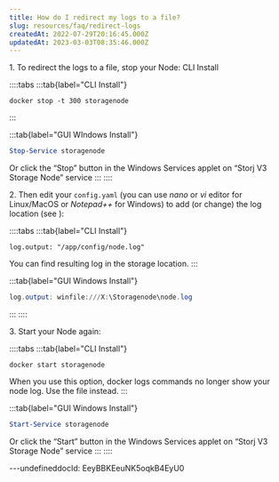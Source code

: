 ```yaml
---
title: How do I redirect my logs to a file?
slug: resources/faq/redirect-logs
createdAt: 2022-07-29T20:16:45.000Z
updatedAt: 2023-03-03T08:35:46.000Z
---
```


1\. To redirect the logs to a file, stop your Node:&#x20;
CLI Install

::::tabs
:::tab{label="CLI Install"}
```none
docker stop -t 300 storagenode
```
:::

:::tab{label="GUI WIndows Install"}
```powershell
Stop-Service storagenode

```

Or click the “Stop” button in the Windows Services applet on “Storj V3 Storage Node” service
:::
::::



2\. Then edit your `config.yaml` (you can use *nano* or *vi* editor for Linux/MacOS or *Notepad++* for Windows) to add (or change) the log location (see [](docId\:gDXZgLlP_rcSW8SuflgqS)):&#x20;

::::tabs
:::tab{label="CLI Install"}
```none
log.output: "/app/config/node.log"
```

You can find resulting log in the storage location.
:::

:::tab{label="GUI Windows Install"}
```powershell
log.output: winfile:///X:\Storagenode\node.log
```
:::
::::

3\. Start your Node again:

::::tabs
:::tab{label="CLI Install"}
```shell
docker start storagenode
```

When you use this option, docker logs commands no longer show your node log. Use the file instead.
:::

:::tab{label="GUI Windows Install"}
```powershell
Start-Service storagenode
```

Or click the “Start” button in the Windows Services applet on “Storj V3 Storage Node” service
:::
::::

---undefineddocId: EeyBBKEeuNK5oqkB4EyU0
